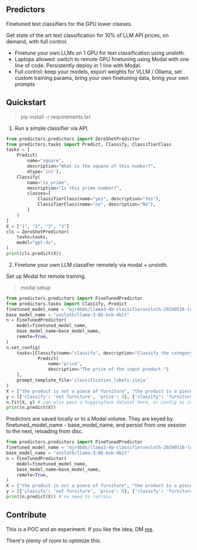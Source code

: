 ## Predictors

Finetuned text classifiers for the GPU lower classes.

Get state of the art text classification for 10% of LLM API prices, on demand, with full control.
- Finetune your own LLMs on 1 GPU for text classification using unsloth.
- Laptops allowed: switch to remote GPU finetuning using Modal with one line of code. Persistently deploy in 1 line with Modal.
- Full control: keep your models, export weights for VLLM / Ollama, set custom training params, bring your own finetuning data, bring your own prompts

## Quickstart

> pip install -r requirements.txt

1. Run a simple classifier via API.  
```python
from predictors.predictors import ZeroShotPredictor
from predictors.tasks import Predict, Classify, ClassifierClass
tasks = [
    Predict(
        name="square",
        description="What is the square of this number?",
        dtype='int'),
    Classify(
        name="is_prime",
        description="Is this prime number?",
        classes=[
            ClassifierClass(name="yes", description="Yes"),
            ClassifierClass(name="no", description="No"),
        ]
    )        
]
X = ["1", "2", "3", "3"]
cls = ZeroShotPredictor(
    tasks=tasks,
    model="gpt-4o",
)
print(cls.predict(X))
```

2. Finetune your own LLM classifier remotely via modal + unsloth. 

Set up Modal for remote training. 
> modal setup

```python
from predictors.predictors import FineTunedPredictor
from predictors.tasks import Classify, Predict
finetuned_model_name = "mjrdbds/llama3-4b-classifierunsloth-20240516-lora"
base_model_name = "unsloth/llama-3-8b-bnb-4bit"
n = FineTunedPredictor(
    model=finetuned_model_name,
    base_model_name=base_model_name,
    remote=True,
)
n.set_config(
    tasks=[Classify(name="classify", description="Classify the category of the input"),
            Predict(
                name="price",
                description="The price of the input product.")
    ], 
    prompt_template_file='classification_labels.jinja'
)
X = ["the product is not a piece of furniture", "the product is a piece of furniture"]
y = [{'classify': 'not furniture', 'price': 5}, {'classify': 'furniture', 'price': 10}]
n.fit(X, y) # can also pass a huggingface dataset here, or config as in train_config.py
print(n.predict(X))
```

Predictors are saved locally or to a Modal volume. They are keyed by finetuned_model_name - base_model_name, and persist from one session to the next, reloading from disc.
```python
from predictors.predictors import FineTunedPredictor
finetuned_model_name = "mjrdbds/llama3-4b-classifierunsloth-20240516-lora"
base_model_name = "unsloth/llama-3-8b-bnb-4bit"
n = FineTunedPredictor(
    model=finetuned_model_name,
    base_model_name=base_model_name,
    remote=True,
)
X = ["the product is not a piece of furniture", "the product is a piece of furniture"]
y = [{'classify': 'not furniture', 'price': 5}, {'classify': 'furniture', 'price': 10}]
print(n.predict(X)) # no need to retrain.
```

## Contribute

This is a POC and an experiment. If you like the idea, DM [me](https://x.com/baptiste_cumin). 

There's plenty of room to optimize this.
